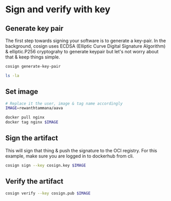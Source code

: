 # Sign and verify with key

## Generate key pair

The first step towards signing your software is to generate a key-pair. In the background, cosign uses ECDSA (Elliptic Curve Digital Signature Algorithm) & elliptic.P256 cryptograhy to generate keypair but let's not worry about that & keep things simple.

```bash
cosign generate-key-pair
```

```bash
ls -la
```

## Set image

```bash
# Replace it the user, image & tag name accordingly
IMAGE=rewanthtammana/aava
```

```bash
docker pull nginx
docker tag nginx $IMAGE
```

## Sign the artifact

This will sign that thing & push the signature to the OCI registry. For this example, make sure you are logged in to dockerhub from cli.

```bash
cosign sign --key cosign.key $IMAGE
```

## Verify the artifact

```bash
cosign verify --key cosign.pub $IMAGE
```

